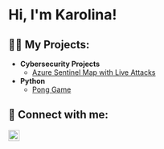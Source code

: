 <h1>Hi, I'm Karolina! <br/></h1>

<h2>👨‍💻 My Projects:</h2>

- <b>Cybersecurity Projects</b>
  - [Azure Sentinel Map with Live Attacks](https://github.com/KohlovaK/AzureSentinelMap)
- <b>Python</b>
  - [Pong Game](https://github.com/)

<h2> 🤳 Connect with me:</h2>

[<img align="left" alt="JoshMadakor | LinkedIn" width="22px" src="https://cdn.jsdelivr.net/npm/simple-icons@v3/icons/linkedin.svg" />][linkedin]

[linkedin]: https://www.linkedin.com/in/karolína-kohlová-7504b7b3/
